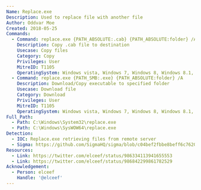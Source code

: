 ```yaml
---
Name: Replace.exe
Description: Used to replace file with another file
Author: Oddvar Moe
Created: 2018-05-25
Commands:
  - Command: replace.exe {PATH_ABSOLUTE:.cab} {PATH_ABSOLUTE:folder} /A
    Description: Copy .cab file to destination
    Usecase: Copy files
    Category: Copy
    Privileges: User
    MitreID: T1105
    OperatingSystem: Windows vista, Windows 7, Windows 8, Windows 8.1, Windows 10, Windows 11
  - Command: replace.exe {PATH_SMB:.exe} {PATH_ABSOLUTE:folder} /A
    Description: Download/Copy executable to specified folder
    Usecase: Download file
    Category: Download
    Privileges: User
    MitreID: T1105
    OperatingSystem: Windows vista, Windows 7, Windows 8, Windows 8.1, Windows 10, Windows 11
Full_Path:
  - Path: C:\Windows\System32\replace.exe
  - Path: C:\Windows\SysWOW64\replace.exe
Detection:
  - IOC: Replace.exe retrieving files from remote server
  - Sigma: https://github.com/SigmaHQ/sigma/blob/c04bef2fbbe8beff6c7620d5d7ea6872dbe7acba/rules/windows/process_creation/proc_creation_win_lolbin_replace.yml
Resources:
  - Link: https://twitter.com/elceef/status/986334113941655553
  - Link: https://twitter.com/elceef/status/986842299861782529
Acknowledgement:
  - Person: elceef
    Handle: '@elceef'
---
```

